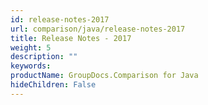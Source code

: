 ```yaml
---
id: release-notes-2017
url: comparison/java/release-notes-2017
title: Release Notes - 2017
weight: 5
description: ""
keywords: 
productName: GroupDocs.Comparison for Java
hideChildren: False
---
```

